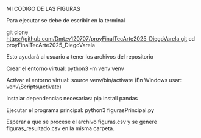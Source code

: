 MI CODIGO DE LAS FIGURAS

Para ejecutar se debe de escribir en la terminal

git clone https://github.com/Dmtzv120707/proyFinalTecArte2025_DiegoVarela.git
cd proyFinalTecArte2025_DiegoVarela

Esto ayudará al usuario a tener los archivos del repositorio

Crear el entorno virtual:
python3 -m venv venv

Activar el entorno virtual:
source venv/bin/activate
(En Windows usar: venv\Scripts\activate)

Instalar dependencias necesarias:
pip install pandas

Ejecutar el programa principal:
python3 figurasPrincipal.py

Esperar a que se procese el archivo figuras.csv y se genere figuras_resultado.csv en la misma carpeta.
